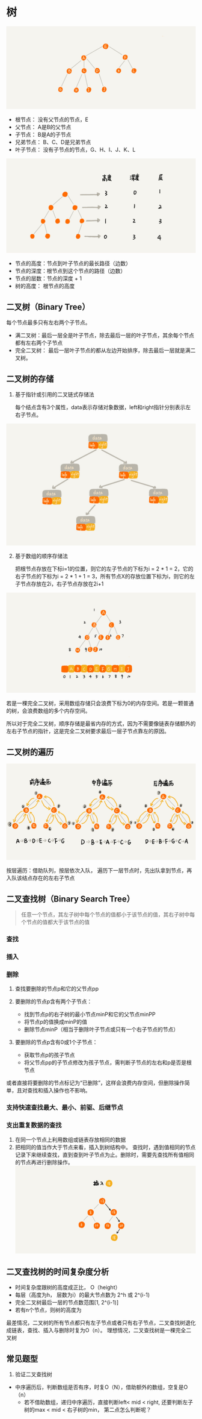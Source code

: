 # 树

![Alt](../img/tree.jpg)

- 根节点： 没有父节点的节点，E
- 父节点： A是B的父节点
- 子节点： B是A的子节点
- 兄弟节点： B、C、D是兄弟节点
- 叶子节点： 没有子节点的节点，G、H、I、J、K、L

![Alt](../img/tree_height_deepth_level.jpg)

- 节点的高度：节点到叶子节点的最长路径（边数）
- 节点的深度：根节点到这个节点的路径（边数）
- 节点的层数：节点的深度 + 1
- 树的高度： 根节点的高度

## 二叉树（Binary Tree）

每个节点最多只有左右两个子节点。

- 满二叉树：最后一层全是叶子节点，除去最后一层的叶子节点，其余每个节点都有左右两个子节点
- 完全二叉树： 最后一层叶子节点的都从左边开始排序，除去最后一层就是满二叉树。

## 二叉树的存储
1. 基于指针或引用的二叉链式存储法
    
    每个结点含有3个属性，data表示存储对象数据，left和right指针分别表示左右子节点。

![Alt](../img/binaryTreeBaseLinkedList.jpg)

2. 基于数组的顺序存储法

    把根节点存放在下标i=1的位置，则它的左子节点的下标为i = 2 * 1 = 2，它的右子节点的下标为i = 2 * 1 + 1 = 3，所有节点X的存放位置下标为i，则它的左子节点存放在2i，右子节点存放在2i+1

![Alt](../img/binaryTreeBaseArray.jpg)

若是一棵完全二叉树，采用数组存储只会浪费下标为0的内存空间。若是一颗普通的树，会浪费数组的多个内存空间。

所以对于完全二叉树，顺序存储是最省内存的方式，因为不需要像链表存储额外的左右子节点的指针，这是完全二叉树要求最后一层子节点靠左的原因。

## 二叉树的遍历

![Alt](../img/binaryTreeTranverse.jpg)

按层遍历：借助队列，按层依次入队， 遍历下一层节点时，先出队拿到节点，再入队该结点存在的左右子节点

## 二叉查找树（Binary Search Tree）

> 任意一个节点，其左子树中每个节点的值都小于该节点的值，其右子树中每个节点的值都大于该节点的值

### 查找
### 插入
### 删除
1. 查找要删除的节点p和它的父节点pp
2. 要删除的节点p含有两个子节点：
    - 找到节点p的右子树的最小节点minP和它的父节点minPP
    - 将节点p的值换成minP的值
    - 删除节点minP（相当于删除叶子节点或只有一个右子节点的节点）

3. 要删除的节点p含有0或1个子节点：
    - 获取节点p的孩子节点
    - 将父节点pp的子节点修改为孩子节点，需判断子节点的左右和p是否是根节点


或者直接将要删除的节点标记为“已删除”，这样会浪费内存空间，但删除操作简单，且对查找和插入操作也不影响。

### 支持快速查找最大、最小、前驱、后继节点

### 支出重复数据的查找
1. 在同一个节点上利用数组或链表存放相同的数据
2. 把相同的值当作大于节点来看，插入到树结构中。 查找时，遇到值相同的节点记录下来继续查找，直到查到叶子节点为止。删除时，需要先查找所有值相同的节点再进行删除操作。
![](../img/BSTInsertDuplicateValue.jpg)

## 二叉查找树的时间复杂度分析
- 时间复杂度跟树的高度成正比， O（height）
- 每层（高度为h， 层数为i）的最大节点数为 2^h 或 2^(i-1)
- 完全二叉树最后一层的节点数范围[1, 2^(i-1)]
- 若有n个节点，则树的高度为

最差情况，二叉树的所有节点都只有左子节点或者只有右子节点，二叉查找树退化成链表，查找、插入与删除时复为O（n）。
理想情况，二叉查找树是一棵完全二叉树

## 常见题型

1. 验证二叉查找树
* 中序遍历后，判断数组是否有序，时复O（N），借助额外的数组，空复是O（n）
    * 若不借助数组，递归中序遍历，直接判断left< mid < right, 还要判断左子树的max < mid < 右子树的min， 第二点怎么判断呢？
     
